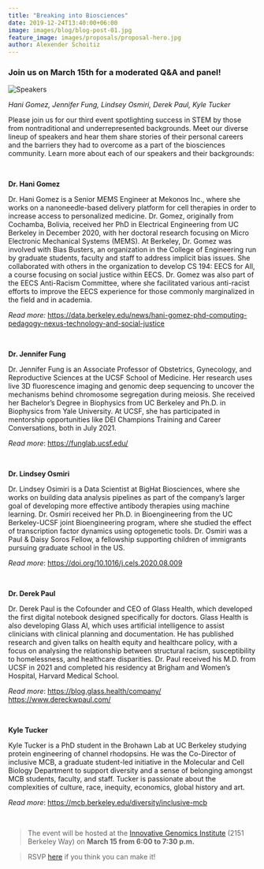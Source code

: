 ```yaml
---
title: "Breaking into Biosciences"
date: 2019-12-24T13:40:00+06:00
image: images/blog/blog-post-01.jpg
feature_image: images/proposals/proposal-hero.jpg
author: Alexender Schoitiz
---
```

### Join us on March 15th for a moderated Q&A and panel!

![Speakers](/images/bib/bib-headshots-temp.png "Breaking into Biosciences Speakers")

*Hani Gomez, Jennifer Fung, Lindsey Osmiri, Derek Paul, Kyle Tucker*

Please join us for our third event spotlighting success in STEM by those from nontraditional and underrepresented backgrounds. Meet our diverse lineup of speakers and hear them share stories of their personal careers and the barriers they had to overcome as a part of the biosciences community. Learn more about each of our speakers and their backgrounds:

&nbsp;

**Dr. Hani Gomez**

Dr. Hani Gomez is a Senior MEMS Engineer at Mekonos Inc., where she works on a nanoneedle-based delivery platform for cell therapies in order to increase access to personalized medicine. Dr. Gomez, originally from Cochamba, Bolivia, received her PhD in Electrical Engineering from UC Berkeley in December 2020, with her doctoral research focusing on Micro Electronic Mechanical Systems (MEMS). At Berkeley, Dr. Gomez was involved with Bias Busters, an organization in the College of Engineering run by graduate students, faculty and staff to address implicit bias issues. She collaborated with others in the organization to develop CS 194: EECS for All, a course focusing on social justice within EECS. Dr. Gomez was also part of the EECS Anti-Racism Committee, where she facilitated various anti-racist efforts to improve the EECS experience for those commonly marginalized in the field and in academia.

*Read more:* https://data.berkeley.edu/news/hani-gomez-phd-computing-pedagogy-nexus-technology-and-social-justice

&nbsp;

**Dr. Jennifer Fung**

Dr. Jennifer Fung is an Associate Professor of Obstetrics, Gynecology, and Reproductive Sciences at the UCSF School of Medicine. Her research uses live 3D fluorescence imaging and genomic deep sequencing to uncover the mechanisms behind chromosome segregation during meiosis. She received her Bachelor’s Degree in Biophysics from UC Berkeley and Ph.D. in Biophysics from Yale University. At UCSF, she has participated in mentorship opportunities like DEI Champions Training and Career Conversations, both in July 2021.

*Read more*: https://funglab.ucsf.edu/

&nbsp;

**Dr. Lindsey Osmiri**

Dr. Lindsey Osimiri is a Data Scientist at BigHat Biosciences, where she works on building data analysis pipelines as part of the company’s larger goal of developing more effective antibody therapies using machine learning. Dr. Osmiri received her Ph.D. in Bioengineering from the UC Berkeley-UCSF joint Bioengineering program, where she studied the effect of transcription factor dynamics using optogenetic tools. Dr. Osmiri was a Paul & Daisy Soros Fellow, a fellowship supporting children of immigrants pursuing graduate school in the US. 

*Read more*: https://doi.org/10.1016/j.cels.2020.08.009

&nbsp;

**Dr. Derek Paul**

Dr. Derek Paul is the Cofounder and CEO of Glass Health, which developed the first digital notebook designed specifically for doctors. Glass Health is also developing Glass AI, which uses artificial intelligence to assist clinicians with clinical planning and documentation. He has published research and given talks on health equity and healthcare policy, with a focus on analysing the relationship between structural racism, susceptibility to homelessness, and healthcare disparities. Dr. Paul received his M.D. from UCSF in 2021 and completed his residency at Brigham and Women’s Hospital, Harvard Medical School. 

*Read more*: https://blog.glass.health/company/
https://www.dereckwpaul.com/

&nbsp;

**Kyle Tucker**

Kyle Tucker is a PhD student in the Brohawn Lab at UC Berkeley studying protein engineering of channel rhodopsins. He was the Co-Director of inclusive MCB, a graduate student-led initiative in the Molecular and Cell Biology Department to support diversity and a sense of belonging amongst MCB students, faculty, and staff. Tucker is passionate about the complexities of culture, race, inequity, economics, global history and art.

*Read more*: https://mcb.berkeley.edu/diversity/inclusive-mcb

&nbsp;

> The event will be hosted at the [Innovative Genomics Institute](https://innovativegenomics.org) (2151 Berkeley Way) on **March 15 from 6:00 to 7:30 p.m.**


> RSVP [here](https://tinyurl.com/bibspring23) if you think you can make it!

